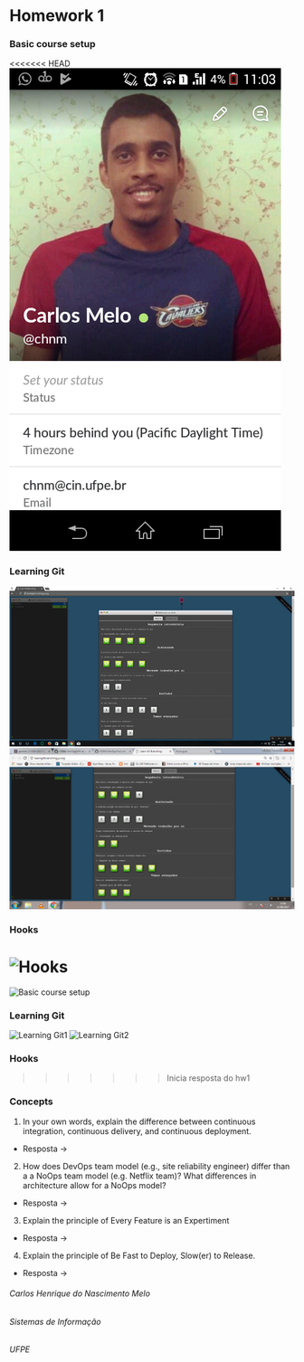 # Homework 1
### Basic course setup
<<<<<<< HEAD
![Basic course setup](/images/hw1/BasicCourseSetup.png)
### Learning Git
![Learning Git1](/images/hw1/LearningGit1.png)
![Learning Git2](/images/hw1/LearningGit2.png)
### Hooks
![Hooks](/images/hw1/hooks.gif)
=======
![Basic course setup](/images/logo.png)
### Learning Git
![Learning Git1](/images/LearningGit1)
![Learning Git2](/images/LearningGit2)
### Hooks
>>>>>>> Inicia resposta do hw1
### Concepts
1. In your own words, explain the difference between continuous integration, continuous delivery, and continuous deployment.
  * Resposta ->
2. How does DevOps team model (e.g., site reliability engineer) differ than a a NoOps team model (e.g. Netflix team)? What differences in architecture allow for a NoOps model?
  * Resposta ->
3. Explain the principle of Every Feature is an Expertiment
  * Resposta ->
4. Explain the principle of Be Fast to Deploy, Slow(er) to Release.
  * Resposta ->


###### Carlos Henrique do Nascimento Melo
###### Sistemas de Informação
###### UFPE
